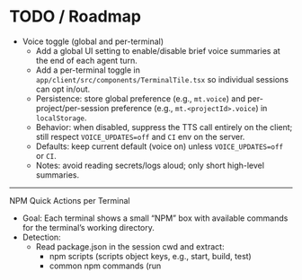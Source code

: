 # TODO / Roadmap

- Voice toggle (global and per-terminal)
  - Add a global UI setting to enable/disable brief voice summaries at the end of each agent turn.
  - Add a per-terminal toggle in `app/client/src/components/TerminalTile.tsx` so individual sessions can opt in/out.
  - Persistence: store global preference (e.g., `mt.voice`) and per-project/per-session preference (e.g., `mt.<projectId>.voice`) in `localStorage`.
  - Behavior: when disabled, suppress the TTS call entirely on the client; still respect `VOICE_UPDATES=off` and `CI` env on the server.
  - Defaults: keep current default (voice on) unless `VOICE_UPDATES=off` or `CI`.
  - Notes: avoid reading secrets/logs aloud; only short high-level summaries.

---

NPM Quick Actions per Terminal

- Goal: Each terminal shows a small “NPM” box with available commands for the terminal’s working directory.
- Detection:
  - Read package.json in the session cwd and extract:
    - npm scripts (scripts object keys, e.g., start, build, test)
    - common npm commands (run <script>, install, ci) – show only scripts if present.
  - Fallback: if no package.json found, hide the box.
- UI/UX:
  - In TerminalTile header or a collapsible popover, show “NPM” button → reveals a list of actions.
  - Actions include: npm run <script> for each script; npm install; npm ci.
  - Clicking an action spawns a new terminal session in the same cwd running the selected command.
  - Visually link the origin terminal and spawned process: assign a shared color tag and draw a small colored indicator on both tiles (legend in footer).
  - Optional: show live status on the origin tile (e.g., “linked: running npm run start in #abcd”).
- Behavior:
  - Spawn via existing Sessions API with argv array (no shell strings), e.g., ["npm", "run", "start"].
  - Set a parentSessionId on the new session (requires server field) or track a client-side link map keyed by session.id.
  - Limit: max 1 linked color per origin session (reuse for subsequent spawned npm tasks).
- Persistence:
  - Store link metadata in `.multiterm/sessions.json` (server tracker) by adding optional `parentId` and `linkColor` fields for created sessions.
  - Client keeps a map sessionId → linkColor to render indicators.
- API:
  - Add optional `parentId` and `linkColor` to POST /api/sessions body and response.
  - Server-side validation: `parentId` must be an existing open session from a known project; `linkColor` sanitized.
- Styling:
  - Small colored left border or badge dot in the tile header, same color on both linked tiles.
  - Accessible contrast and minimal visual noise.
- Testing:
  - Unit: extraction of scripts from package.json.
  - E2E: spawn script, verify new session created with parentId and color; both tiles render the shared indicator.
